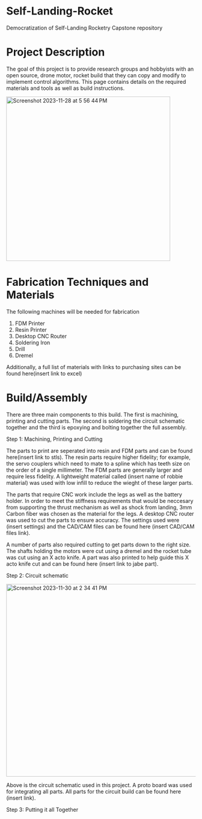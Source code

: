 # Self-Landing-Rocket
Democratization of Self-Landing Rocketry Capstone repository
# Project Description
The goal of this project is to provide research groups and hobbyists with an open source, drone motor, rocket build that they can copy and modify to implement control algorithms. This page contains details on the required materials and tools as well as build instructions.

<img width="436" alt="Screenshot 2023-11-28 at 5 56 44 PM" src="https://github.com/samueliu/Self-Landing-Rocket/assets/151796773/e18f314b-079f-452b-893b-856840619189">

# Fabrication Techniques and Materials
The following machines will be needed for fabrication
1. FDM Printer
2. Resin Printer
3. Desktop CNC Router
4. Soldering Iron
5. Drill
6. Dremel

Additionally, a full list of materials with links to purchasing sites can be found here(insert link to excel)
# Build/Assembly
There are three main components to this build. The first is machining, printing and cutting parts. The second is soldering the circuit schematic together and the third is epoxying and bolting together the full assembly. 

Step 1: Machining, Printing and Cutting

The parts to print are seperated into resin and FDM parts and can be found here(insert link to stls). The resin parts require higher fidelity; for example, the servo couplers which need to mate to a spline which has teeth size on the order of a single millimeter. The FDM parts are generally larger and require less fidelity. A lightweight material called (insert name of robbie material) was used with low infill to reduce the wieght of these larger parts. 

The parts that require CNC work include the legs as well as the battery holder. In order to meet the stiffness requirements that would be neccesary from supporting the thrust mechanism as well as shock from landing, 3mm Carbon fiber was chosen as the material for the legs. A desktop CNC router was used to cut the parts to ensure accuracy. The settings used were (insert settings) and the CAD/CAM files can be found here (insert CAD/CAM files link).

A number of parts also required cutting to get parts down to the right size. The shafts holding the motors were cut using a dremel and the rocket tube was cut using an X acto knife. A part was also printed to help guide this X acto knife cut and can be found here (insert link to jabe part).

Step 2: Circuit schematic

<img width="511" alt="Screenshot 2023-11-30 at 2 34 41 PM" src="https://github.com/samueliu/Self-Landing-Rocket/assets/151664858/97983e49-5ef1-41f6-8b25-743f2beb1a74">

Above is the circuit schematic used in this project. A proto board was used for integrating all parts. All parts for the circuit build can be found here (insert link). 

Step 3: Putting it all Together
